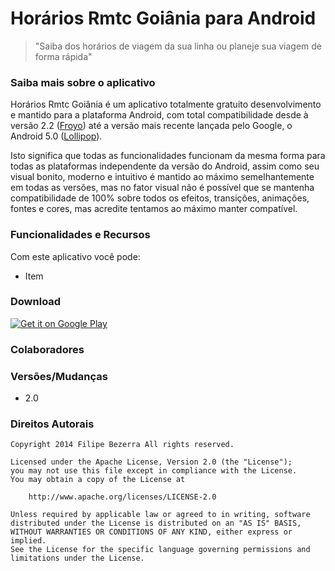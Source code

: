 Horários Rmtc Goiânia para Android
===================

> "Saiba dos horários de viagem da sua linha ou planeje sua viagem de forma rápida"

### Saiba mais sobre o aplicativo

Horários Rmtc Goiânia é um aplicativo totalmente gratuito desenvolvimento e mantido para a plataforma Android, 
com total compatibilidade desde à versão 2.2 ([Froyo]) até a versão mais recente lançada pelo Google, o Android 5.0 
([Lollipop]). 

Isto significa que todas as funcionalidades funcionam da mesma forma para todas as plataformas
independente da versão do Android, assim como seu visual bonito, moderno e intuitivo é mantido ao máximo
semelhantemente em todas as versões, mas no fator visual não é possível que se mantenha compatibilidade de 100%
sobre todos os efeitos, transições, animações, fontes e cores, mas acredite tentamos ao máximo manter compatível.

### Funcionalidades e Recursos
Com este aplicativo você pode:
* Item

### Download
<a href="https://play.google.com/store/apps/details?id=mx.x10.filipebezerra.horariosrmtcgoiania">
  <img alt="Get it on Google Play"
       src="https://developer.android.com/images/brand/pt-br_generic_rgb_wo_60.png" />
</a>

### Colaboradores

### Versões/Mudanças
* 2.0

### Direitos Autorais
    Copyright 2014 Filipe Bezerra All rights reserved.

    Licensed under the Apache License, Version 2.0 (the "License");
    you may not use this file except in compliance with the License.
    You may obtain a copy of the License at

        http://www.apache.org/licenses/LICENSE-2.0

    Unless required by applicable law or agreed to in writing, software
    distributed under the License is distributed on an "AS IS" BASIS,
    WITHOUT WARRANTIES OR CONDITIONS OF ANY KIND, either express or implied.
    See the License for the specific language governing permissions and
    limitations under the License.

[froyo]:http://www.android.com/history/
[Lollipop]:http://www.android.com/versions/lollipop-5-0/
